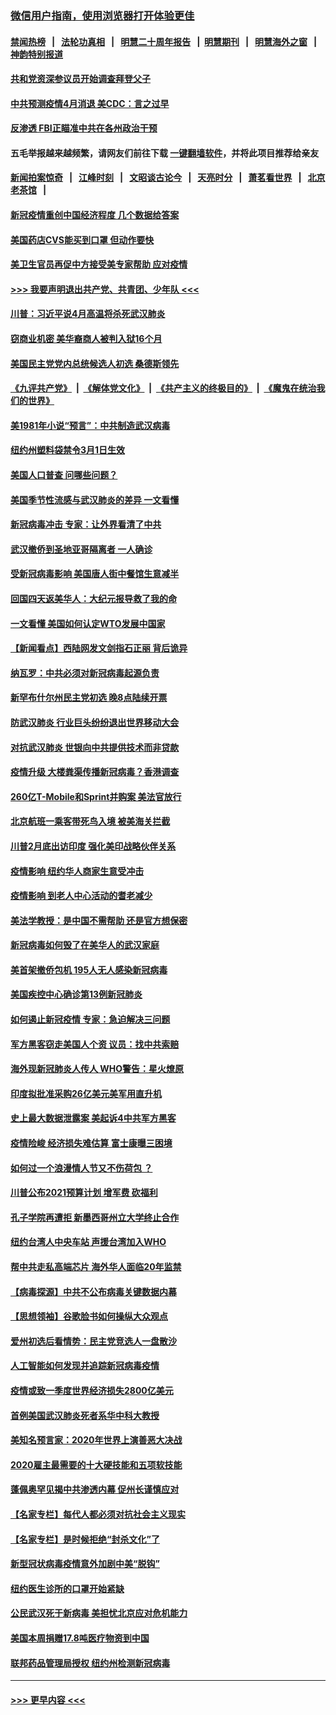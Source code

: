 ### [微信用户指南，使用浏览器打开体验更佳](https://github.com/gfw-breaker/banned-news1/blob/master/indexes/wechat-guide.md?t=0)
#### [禁闻热榜](热点新闻.md?t=0)  &nbsp;&nbsp;|&nbsp;&nbsp; [法轮功真相](https://github.com/gfw-breaker/truth/blob/master/README.md?t=0) &nbsp;&nbsp;|&nbsp;&nbsp; [明慧二十周年报告](https://github.com/gfw-breaker/mh-reports/blob/master/README.md?t=0) &nbsp;&nbsp;|&nbsp;&nbsp;[明慧期刊](https://github.com/gfw-breaker/mh-qikan) &nbsp;&nbsp;|&nbsp;&nbsp; [明慧海外之窗](https://github.com/gfw-breaker/mh-news/blob/master/README.md?t=0) &nbsp;&nbsp;|&nbsp;&nbsp; [神韵特别报道](https://github.com/gfw-breaker/mh-news/blob/master/shenyun.md?t=0)
#### [共和党资深参议员开始调查拜登父子](../pages/nsc412/n11863984.md?t=02130422) 
#### [中共预测疫情4月消退 美CDC：言之过早](../pages/nsc412/n11864310.md?t=02130422) 
#### [反渗透 FBI正瞄准中共在各州政治干预](../pages/nsc412/n11864300.md?t=02130422) 
#### 五毛举报越来越频繁，请网友们前往下载 [一键翻墙软件](https://github.com/gfw-breaker/ssr-accounts)，并将此项目推荐给亲友
#### [新闻拍案惊奇](https://github.com/gfw-breaker/banned-news1/blob/master/pages/link4.md) &nbsp;&nbsp;|&nbsp;&nbsp; [江峰时刻](https://github.com/gfw-breaker/banned-news1/blob/master/pages/link4.md) &nbsp;&nbsp;|&nbsp;&nbsp; [文昭谈古论今](https://github.com/gfw-breaker/banned-news1/blob/master/pages/link4.md) &nbsp;&nbsp;|&nbsp;&nbsp; [天亮时分](https://github.com/gfw-breaker/banned-news1/blob/master/pages/link4.md) &nbsp;&nbsp;|&nbsp;&nbsp; [萧茗看世界](https://github.com/gfw-breaker/banned-news1/blob/master/pages/link4.md) &nbsp;&nbsp;|&nbsp;&nbsp; [北京老茶馆](https://github.com/gfw-breaker/banned-news1/blob/master/pages/link4.md) &nbsp;&nbsp;|&nbsp;&nbsp; 
#### [新冠疫情重创中国经济程度 几个数据给答案](../pages/nsc412/n11864203.md?t=02130422) 
#### [美国药店CVS能买到口罩 但动作要快](../pages/nsc412/n11862438.md?t=02130422) 
#### [美卫生官员再促中方接受美专家帮助 应对疫情](../pages/nsc412/n11864043.md?t=02130422) 
#### [>>> 我要声明退出共产党、共青团、少年队 <<<](https://github.com/begood0513/goodnews/blob/master/quit/letter.md) 
#### [川普：习近平说4月高温将杀死武汉肺炎](../pages/nsc412/n11860814.md?t=02130422) 
#### [窃商业机密 美华裔商人被判入狱16个月](../pages/nsc412/n11863911.md?t=02130422) 
#### [美国民主党党内总统候选人初选 桑德斯领先](../pages/nsc412/n11863475.md?t=02130422) 
#### [《九评共产党》](https://github.com/begood0513/9ping.md/blob/master/README.md) &nbsp;|&nbsp; [《解体党文化》](../../../../jtdwh.md/blob/master/README.md)  &nbsp;|&nbsp; [《共产主义的终极目的》](../../../../gczydzjmd.md/blob/master/README.md) &nbsp;|&nbsp; [《魔鬼在统治我们的世界》](../../../../mgztzwmdsj.md/blob/master/README.md) 
#### [美1981年小说“预言”：中共制造武汉病毒](../pages/nsc412/n11863306.md?t=02130422) 
#### [纽约州塑料袋禁令3月1日生效](../pages/nsc412/n11862832.md?t=02130422) 
#### [美国人口普查  问哪些问题？](../pages/nsc412/n11862808.md?t=02130422) 
#### [美国季节性流感与武汉肺炎的差异 一文看懂](../pages/nsc412/n11862428.md?t=02130422) 
#### [新冠病毒冲击 专家：让外界看清了中共](../pages/nsc412/n11862280.md?t=02130422) 
#### [武汉撤侨到圣地亚哥隔离者 一人确诊](../pages/nsc412/n11862460.md?t=02130422) 
#### [受新冠病毒影响 美国唐人街中餐馆生意减半](../pages/nsc412/n11861940.md?t=02130422) 
#### [回国四天返美华人：大纪元报导救了我的命](../pages/nsc412/n11862181.md?t=02130422) 
#### [一文看懂 美国如何认定WTO发展中国家](../pages/nsc412/n11862051.md?t=02130422) 
#### [【新闻看点】西陆网发文剑指石正丽 背后诡异](../pages/nsc412/n11861792.md?t=02130422) 
#### [纳瓦罗：中共必须对新冠病毒起源负责](../pages/nsc412/n11861810.md?t=02130422) 
#### [新罕布什尔州民主党初选 晚8点陆续开票](../pages/nsc412/n11861872.md?t=02130422) 
#### [防武汉肺炎 行业巨头纷纷退出世界移动大会](../pages/nsc412/n11861795.md?t=02130422) 
#### [对抗武汉肺炎 世银向中共提供技术而非贷款](../pages/nsc412/n11861652.md?t=02130422) 
#### [疫情升级 大楼粪渠传播新冠病毒？香港调查](../pages/nsc412/n11861556.md?t=02130422) 
#### [260亿T-Mobile和Sprint并购案 美法官放行](../pages/nsc412/n11861511.md?t=02130422) 
#### [北京航班一乘客带死鸟入境 被美海关拦截](../pages/nsc412/n11861317.md?t=02130422) 
#### [川普2月底出访印度 强化美印战略伙伴关系](../pages/nsc412/n11860557.md?t=02130422) 
#### [疫情影响  纽约华人商家生意受冲击](../pages/nsc412/n11860284.md?t=02130422) 
#### [疫情影响  到老人中心活动的耆老减少](../pages/nsc412/n11860199.md?t=02130422) 
#### [美法学教授：是中国不需帮助 还是官方想保密](../pages/nsc412/n11859492.md?t=02130422) 
#### [新冠病毒如何毁了在美华人的武汉家庭](../pages/nsc412/n11859524.md?t=02130422) 
#### [美首架撤侨包机 195人无人感染新冠病毒](../pages/nsc412/n11859908.md?t=02130422) 
#### [美国疾控中心确诊第13例新冠肺炎](../pages/nsc412/n11859966.md?t=02130422) 
#### [如何遏止新冠疫情 专家：急迫解决三问题](../pages/nsc412/n11859685.md?t=02130422) 
#### [军方黑客窃走美国人个资 议员：找中共索赔](../pages/nsc412/n11859371.md?t=02130422) 
#### [海外现新冠肺炎人传人 WHO警告：星火燎原](../pages/nsc412/n11859252.md?t=02130422) 
#### [印度拟批准采购26亿美元美军用直升机](../pages/nsc412/n11859143.md?t=02130422) 
#### [史上最大数据泄露案 美起诉4中共军方黑客](../pages/nsc412/n11859115.md?t=02130422) 
#### [疫情险峻 经济损失难估算 富士康曝三困境](../pages/nsc412/n11859120.md?t=02130422) 
#### [如何过一个浪漫情人节又不伤荷包 ？](../pages/nsc412/n11858969.md?t=02130422) 
#### [川普公布2021预算计划 增军费 砍福利](../pages/nsc412/n11859012.md?t=02130422) 
#### [孔子学院再遭拒 新墨西哥州立大学终止合作](../pages/nsc412/n11858661.md?t=02130422) 
#### [纽约台湾人中央车站  声援台湾加入WHO](../pages/nsc412/n11857757.md?t=02130422) 
#### [帮中共走私高端芯片 海外华人面临20年监禁](../pages/nsc412/n11855016.md?t=02130422) 
#### [【病毒探源】中共不公布病毒关键数据内幕](../pages/nsc412/n11856584.md?t=02130422) 
#### [【思想领袖】谷歌脸书如何操纵大众观点](../pages/nsc412/n11680874.md?t=02130422) 
#### [爱州初选后看情势：民主党竞选人一盘散沙](../pages/nsc412/n11856557.md?t=02130422) 
#### [人工智能如何发现并追踪新冠病毒疫情](../pages/nsc412/n11856398.md?t=02130422) 
#### [疫情或致一季度世界经济损失2800亿美元](../pages/nsc412/n11855639.md?t=02130422) 
#### [首例美国武汉肺炎死者系华中科大教授](../pages/nsc412/n11855500.md?t=02130422) 
#### [美知名预言家：2020年世界上演善恶大决战](../pages/nsc412/n11855418.md?t=02130422) 
#### [2020雇主最需要的十大硬技能和五项软技能](../pages/nsc412/n11850953.md?t=02130422) 
#### [蓬佩奥罕见揭中共渗透内幕 促州长谨慎应对](../pages/nsc412/n11854685.md?t=02130422) 
#### [【名家专栏】每代人都必须对抗社会主义现实](../pages/nsc412/n11831412.md?t=02130422) 
#### [【名家专栏】是时候拒绝“封杀文化”了](../pages/nsc412/n11814093.md?t=02130422) 
#### [新型冠状病毒疫情意外加剧中美“脱钩”](../pages/nsc412/n11854475.md?t=02130422) 
#### [纽约医生诊所的口罩开始紧缺](../pages/nsc412/n11853364.md?t=02130422) 
#### [公民武汉死于新病毒 美担忧北京应对危机能力](../pages/nsc412/n11854331.md?t=02130422) 
#### [美国本周捐赠17.8吨医疗物资到中国](../pages/nsc412/n11854269.md?t=02130422) 
#### [联邦药品管理局授权  纽约州检测新冠病毒](../pages/nsc412/n11853371.md?t=02130422) 

----
#### [ >>> 更早内容 <<< ](../indexes/nsc412-earlier.md)
